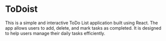 # ToDoist
This is a simple and interactive ToDo List application built using React. The app allows users to add, delete, and mark tasks as completed. It is designed to help users manage their daily tasks efficiently.
